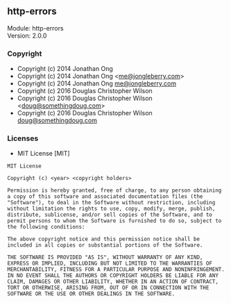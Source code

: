 ## http-errors
Module: http-errors\
Version: 2.0.0
### Copyright
- Copyright (c) 2014 Jonathan Ong
- Copyright (c) 2014 Jonathan Ong &lt;me@jongleberry.com&gt;
- Copyright (c) 2014 Jonathan Ong me@jongleberry.com
- Copyright (c) 2016 Douglas Christopher Wilson
- Copyright (c) 2016 Douglas Christopher Wilson &lt;doug@somethingdoug.com&gt;
- Copyright (c) 2016 Douglas Christopher Wilson doug@somethingdoug.com
### Licenses 
 - MIT License [MIT]

```
MIT License

Copyright (c) <year> <copyright holders>

Permission is hereby granted, free of charge, to any person obtaining a copy of this software and associated documentation files (the "Software"), to deal in the Software without restriction, including without limitation the rights to use, copy, modify, merge, publish, distribute, sublicense, and/or sell copies of the Software, and to permit persons to whom the Software is furnished to do so, subject to the following conditions:

The above copyright notice and this permission notice shall be included in all copies or substantial portions of the Software.

THE SOFTWARE IS PROVIDED "AS IS", WITHOUT WARRANTY OF ANY KIND, EXPRESS OR IMPLIED, INCLUDING BUT NOT LIMITED TO THE WARRANTIES OF MERCHANTABILITY, FITNESS FOR A PARTICULAR PURPOSE AND NONINFRINGEMENT. IN NO EVENT SHALL THE AUTHORS OR COPYRIGHT HOLDERS BE LIABLE FOR ANY CLAIM, DAMAGES OR OTHER LIABILITY, WHETHER IN AN ACTION OF CONTRACT, TORT OR OTHERWISE, ARISING FROM, OUT OF OR IN CONNECTION WITH THE SOFTWARE OR THE USE OR OTHER DEALINGS IN THE SOFTWARE.
```
